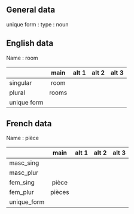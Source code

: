 ## General data

unique form :
type : noun

## English data

Name : room

|             | main  | alt 1 | alt 2 | alt 3 |
| :---------- | :---: | :---: | :---: | ----- |
| singular    | room  |       |       |       |
| plural      | rooms |       |       |       |
| unique form |       |       |       |       |

## French data

Name : pièce

|             |  main  | alt 1 | alt 2 | alt 3 |
| :---------- | :----: | :---: | :---: | :---: |
| masc_sing   |        |       |       |       |
| masc_plur   |        |       |       |       |
| fem_sing    | pièce  |       |       |       |
| fem_plur    | pièces |       |       |       |
| unique_form |        |       |       |       |


